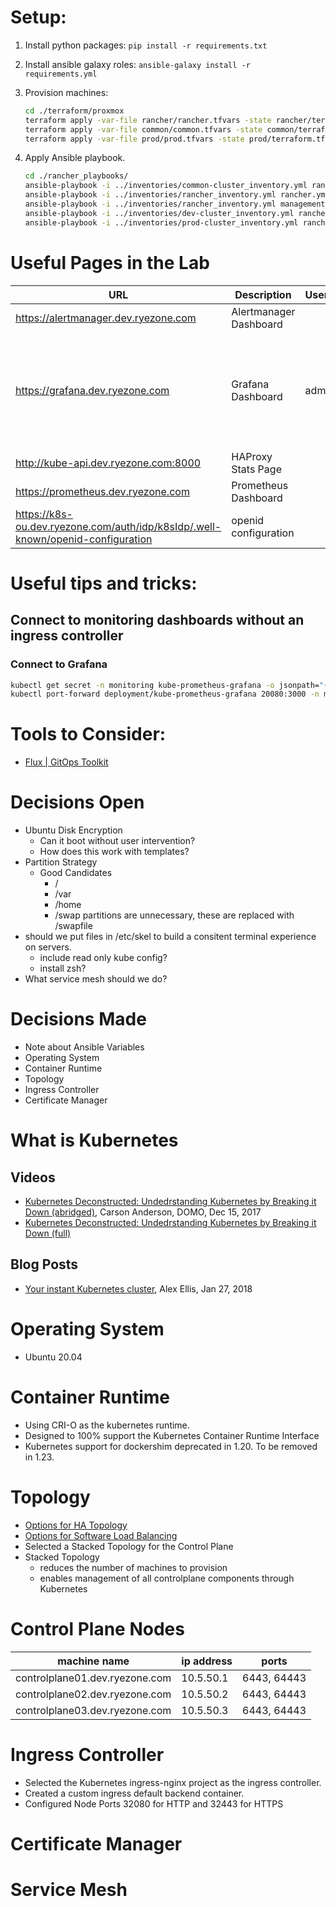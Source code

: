 # Setup:

1. Install python packages:  `pip install -r requirements.txt`

1. Install ansible galaxy roles: `ansible-galaxy install -r requirements.yml`

1. Provision machines:

    ```bash
    cd ./terraform/proxmox
    terraform apply -var-file rancher/rancher.tfvars -state rancher/terraform.tfstate -auto-approve
    terraform apply -var-file common/common.tfvars -state common/terraform.tfstate -auto-approve
    terraform apply -var-file prod/prod.tfvars -state prod/terraform.tfstate -auto-approve
    ```

1. Apply Ansible playbook.

    ```bash
    cd ./rancher_playbooks/
    ansible-playbook -i ../inventories/common-cluster_inventory.yml rancher.yml
    ansible-playbook -i ../inventories/rancher_inventory.yml rancher.yml
    ansible-playbook -i ../inventories/rancher_inventory.yml management_plane.yml
    ansible-playbook -i ../inventories/dev-cluster_inventory.yml rancher.yml
    ansible-playbook -i ../inventories/prod-cluster_inventory.yml rancher.yml
    ```

# Useful Pages in the Lab

| URL | Description | Username | Password |
| --- | --- | --- | --- |
| https://alertmanager.dev.ryezone.com | Alertmanager Dashboard | | |
| https://grafana.dev.ryezone.com | Grafana Dashboard | admin | `kubectl get secret -n monitoring kube-prometheus-grafana -o jsonpath="{.data.admin-password}" | base64 --decode ; echo` |
| http://kube-api.dev.ryezone.com:8000 | HAProxy Stats Page | | |
| https://prometheus.dev.ryezone.com | Prometheus Dashboard | | |
| https://k8s-ou.dev.ryezone.com/auth/idp/k8sIdp/.well-known/openid-configuration | openid configuration | | |

# Useful tips and tricks:

## Connect to monitoring dashboards without an ingress controller

### Connect to Grafana

```bash
kubectl get secret -n monitoring kube-prometheus-grafana -o jsonpath="{.data.admin-password}" | base64 --decode ; echo
kubectl port-forward deployment/kube-prometheus-grafana 20080:3000 -n monitoring
```

# Tools to Consider:

- [Flux | GitOps Toolkit](https://toolkit.fluxcd.io/)

# Decisions Open

- Ubuntu Disk Encryption
  - Can it boot without user intervention?
  - How does this work with templates?
- Partition Strategy
  - Good Candidates
    - /
    - /var
    - /home
    - /swap partitions are unnecessary, these are replaced with /swapfile
- should we put files in /etc/skel to build a consitent terminal experience on servers.
  - include read only kube config?
  - install zsh?
- What service mesh should we do?

# Decisions Made

- Note about Ansible Variables
- Operating System
- Container Runtime
- Topology
- Ingress Controller
- Certificate Manager

# What is Kubernetes

## Videos

- [Kubernetes Deconstructed: Undedrstanding Kubernetes by Breaking it Down (abridged)](https://www.youtube.com/watch?v=90kZRyPcRZw), Carson Anderson, DOMO, Dec 15, 2017
- [Kubernetes Deconstructed: Undedrstanding Kubernetes by Breaking it Down (full)](https://vimeo.com/245778144/4d1d597c5e)

## Blog Posts

- [Your instant Kubernetes cluster](https://blog.alexellis.io/your-instant-kubernetes-cluster/), Alex Ellis, Jan 27, 2018

# Operating System

- Ubuntu 20.04

# Container Runtime

- Using CRI-O as the kubernetes runtime.
- Designed to 100% support the Kubernetes Container Runtime Interface
- Kubernetes support for dockershim deprecated in 1.20.  To be removed in 1.23.

# Topology

- [Options for HA Topology](https://kubernetes.io/docs/setup/production-environment/tools/kubeadm/ha-topology/)
- [Options for Software Load Balancing](https://github.com/kubernetes/kubeadm/blob/master/docs/ha-considerations.md#options-for-software-load-balancing)
- Selected a Stacked Topology for the Control Plane
- Stacked Topology
  - reduces the number of machines to provision
  - enables management of all controlplane components through Kubernetes

# Control Plane Nodes

| machine name | ip address | ports |
| --- | --- | --- |
| controlplane01.dev.ryezone.com | 10.5.50.1 | 6443, 64443 |
| controlplane02.dev.ryezone.com | 10.5.50.2 | 6443, 64443 |
| controlplane03.dev.ryezone.com | 10.5.50.3 | 6443, 64443 |

# Ingress Controller

- Selected the Kubernetes ingress-nginx project as the ingress controller.
- Created a custom ingress default backend container.
- Configured Node Ports 32080 for HTTP and 32443 for HTTPS

# Certificate Manager

# Service Mesh

